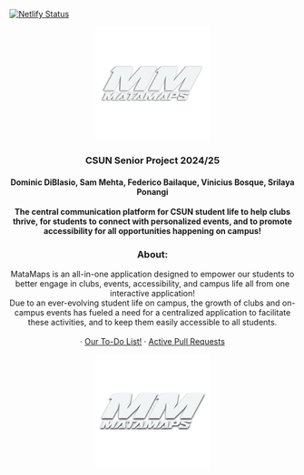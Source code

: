 [![Netlify Status](https://api.netlify.com/api/v1/badges/4991f774-1bce-44f3-836b-7eac16893912/deploy-status)](https://app.netlify.com/sites/matamap/deploys)
<div align="center">
  <img src="Frontend/src/assets/images/matamaps-images/logo-design.svg" style="width:200px"/>
  <h3 align="center">CSUN Senior Project 2024/25</h3>
  <h4>Dominic DiBlasio, Sam Mehta, Federico Bailaque, Vinicius Bosque, Srilaya Ponangi</h4>
  <p align="center">
    <b>The central communication platform for CSUN student life to help clubs thrive, for students to connect with personalized events, and to promote accessibility for all opportunities happening on campus!</b>
    <br />
    <h3>About:</h3>
    MataMaps is an all-in-one application designed to empower our students to better engage in clubs, events, accessibility, and campus life all from one interactive application!
    <br />
    Due to an ever-evolving student life on campus, the growth of clubs and on-campus events has fueled a need for a centralized application to facilitate these activities, and to keep them easily accessible to all students.
    <br />
    <br />
    ·
    <a href="https://github.com/dominic-diblasio/matamaps/issues">Our To-Do List!</a>
    ·
    <a href="https://github.com/dominic-diblasio/matamaps/pulls">Active Pull Requests</a>
  </p>
  <img src="Frontend/src/assets/images/matamaps-images/logo-drop.svg" style="width:200px"/>
</div>
